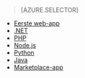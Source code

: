 > [AZURE.SELECTOR]
- [Eerste web-app](app-service-web-get-started.md)
- [.NET](web-sites-dotnet-get-started.md)
- [PHP](app-service-web-php-get-started.md)
- [Node.js](app-service-web-nodejs-get-started.md)
- [Python](web-sites-python-ptvs-django-mysql.md)
- [Java](web-sites-java-get-started.md)
- [Marketplace-app](app-service-web-create-web-app-from-marketplace.md)


<!--HONumber=Sep16_HO3-->


